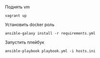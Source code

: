 Поднять vm
```
vagrant up
```
Установить docker роль

```
ansible-galaxy install -r requirements.yml
```

Запустить плейбук

```
ansible-playbook playbook.yml -i hosts.ini   
```